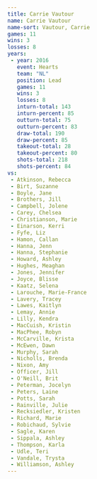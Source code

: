 ```yaml
---
title: Carrie Vautour
name: Carrie Vautour
name-sort: Vautour, Carrie
games: 11
wins: 3
losses: 8
years:
 - year: 2016
   event: Hearts
   team: "NL"
   position: Lead
   games: 11
   wins: 3
   losses: 8
   inturn-total: 143
   inturn-percent: 85
   outturn-total: 75
   outturn-percent: 83
   draw-total: 190
   draw-percent: 85
   takeout-total: 28
   takeout-percent: 80
   shots-total: 218
   shots-percent: 84
vs:
 - Atkinson, Rebecca
 - Birt, Suzanne
 - Boyle, Jane
 - Brothers, Jill
 - Campbell, Jolene
 - Carey, Chelsea
 - Christianson, Marie
 - Einarson, Kerri
 - Fyfe, Liz
 - Hamon, Callan
 - Hanna, Jenn
 - Hanna, Stephanie
 - Howard, Ashley
 - Hughes, Meaghan
 - Jones, Jennifer
 - Joyce, Blisse
 - Kaatz, Selena
 - Larouche, Marie-France
 - Lavery, Tracey
 - Lawes, Kaitlyn
 - Lemay, Annie
 - Lilly, Kendra
 - MacCuish, Kristin
 - MacPhee, Robyn
 - McCarville, Krista
 - McEwen, Dawn
 - Murphy, Sarah
 - Nicholls, Brenda
 - Nixon, Amy
 - Officer, Jill
 - O'Neill, Brit
 - Peterman, Jocelyn
 - Peters, Laine
 - Potts, Sarah
 - Rainville, Julie
 - Recksiedler, Kristen
 - Richard, Marie
 - Robichaud, Sylvie
 - Sagle, Karen
 - Sippala, Ashley
 - Thompson, Karla
 - Udle, Teri
 - Vandale, Trysta
 - Williamson, Ashley
---
```

